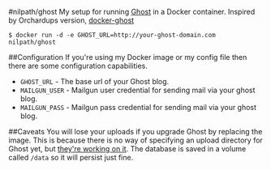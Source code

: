 #nilpath/ghost
My setup for running [Ghost](http://ghost.org) in a Docker container. Inspired by Orchardups version, [docker-ghost](https://github.com/orchardup/docker-ghost)

    $ docker run -d -e GHOST_URL=http://your-ghost-domain.com nilpath/ghost
    
##Configuration
If you're using my Docker image or my config file then there are some configuration capabilities.

* `GHOST_URL` - The base url of your Ghost blog.
* `MAILGUN_USER` - Mailgun user credential for sending mail via your ghost blog.
* `MAILGUN_PASS` - Mailgun pass credential for sending mail via your ghost blog.

##Caveats
You will lose your uploads if you upgrade Ghost by replacing the image. This is because there is no way of specifying an upload directory for Ghost yet, but [they're working on it](https://github.com/TryGhost/Ghost/issues/635). The database is saved in a volume called `/data` so it will persist just fine.

